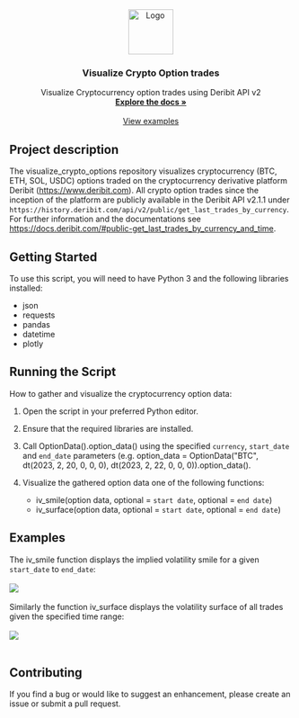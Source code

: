 <a name="readme-top"></a>
<br />
<div align="center">
  <a href="https://github.com/BarendPotijk/visualize_crypto_options/">
    <img src="Images/deribit.png" alt="Logo" width="80" height="80">
  </a>

<h3 align="center">Visualize Crypto Option trades</h3>

  <p align="center">
    Visualize Cryptocurrency option trades using Deribit API v2
    <br />
    <a href="https://github.com/BarendPotijk/visualize_crypto_options/"><strong>Explore the docs »</strong></a>
    <br />
    <br />
    <a href="https://github.com/BarendPotijk/visualize_crypto_options/tree/main/EXAMPLES">View examples </a>
  </p>
</div>

## Project description
The visualize_crypto_options repository visualizes cryptocurrency (BTC, ETH, SOL, USDC) options traded on the cryptocurrency derivative platform Deribit (https://www.deribit.com). 
All crypto option trades since the inception of the platform are publicly available in the Deribit API v2.1.1 under `https://history.deribit.com/api/v2/public/get_last_trades_by_currency`. 
For further information and the documentations see https://docs.deribit.com/#public-get_last_trades_by_currency_and_time. 

## Getting Started ##
To use this script, you will need to have Python 3 and the following libraries installed:

  * json
  * requests
  * pandas
  * datetime
  * plotly

## Running the Script ##

How to gather and visualize the cryptocurrency option data:
  1. Open the script in your preferred Python editor.
  2. Ensure that the required libraries are installed.
  3. Call OptionData().option_data() using the specified `currency`, `start_date` and `end_date` parameters (e.g. option_data = OptionData("BTC", dt(2023, 2, 20, 0, 0, 0), dt(2023, 2, 22, 0, 0, 0)).option_data().
  4. Visualize the gathered option data one of the following functions:

      * iv_smile(option data, optional = `start date`, optional = `end date`)
      * iv_surface(option data, optional = `start date`, optional = `end date`)
    

## Examples
The iv_smile function displays the implied volatility smile for a given `start_date` to `end_date`:
<br />
<br />
<a href="https://github.com/BarendPotijk/visualize_crypto_options/blob/main/EXAMPLES/iv_smile.html">
  <img src="Images/implied_volatility_smile.png">
</a>
<br />
<br />
Similarly the function iv_surface displays the volatility surface of all trades given the specified time range:
<br />
<br />
<a href="https://github.com/BarendPotijk/visualize_crypto_options/blob/main/EXAMPLES/iv_surface.html">
  <img src="Images/implied_volatility_surface.png">
</a>
<br /> 
<br />
## Contributing ##
If you find a bug or would like to suggest an enhancement, please create an issue or submit a pull request.
